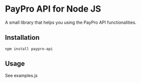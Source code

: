 PayPro API for Node JS
=========

A small library that helps you using the PayPro API functionalities.

## Installation

  `npm install paypro-api`

## Usage

  See examples.js
